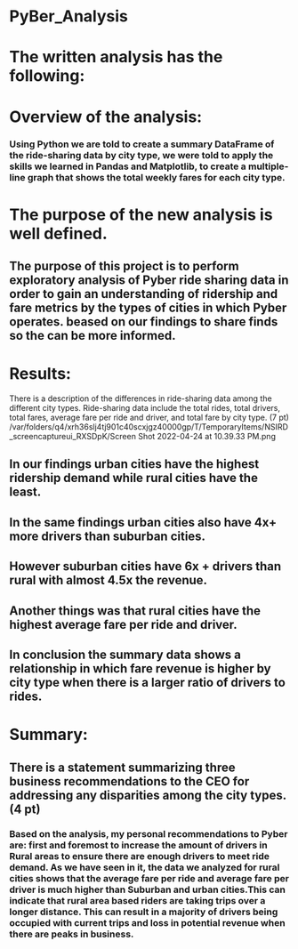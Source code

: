 # PyBer_Analysis

# The written analysis has the following:
# Overview of the analysis:
### Using Python we are told to create a summary DataFrame of the ride-sharing data by city type, we were told to apply the skills we learned in Pandas and Matplotlib, to create a multiple-line graph that shows the total weekly fares for each city type.

# The purpose of the new analysis is well defined. 

##  The purpose of this project is to perform exploratory analysis of Pyber ride sharing data in order to gain an understanding of ridership and fare metrics by the types of cities in which Pyber operates. beased on our findings to share finds so the can be more informed.

# Results:
There is a description of the differences in ride-sharing data among the different city types. Ride-sharing data include the total rides, total drivers, total fares, average fare per ride and driver, and total fare by city type. (7 pt)
/var/folders/q4/xrh36slj4tj901c40scxjgz40000gp/T/TemporaryItems/NSIRD_screencaptureui_RXSDpK/Screen Shot 2022-04-24 at 10.39.33 PM.png

## In our findings urban cities have the highest ridership demand while rural cities have the least.
## In the same findings urban cities also have 4x+ more drivers than suburban cities.
## However suburban cities have 6x + drivers than rural with almost 4.5x the revenue.
## Another things was that rural cities have the highest average fare per ride and driver.
## In conclusion the summary data shows a relationship in which fare revenue is higher by city type when there is a larger ratio of drivers to rides.


# Summary:
## There is a statement summarizing three business recommendations to the CEO for addressing any disparities among the city types. (4 pt)
### Based on the analysis, my personal recommendations to Pyber are: first and foremost to increase the amount of drivers in Rural areas to ensure there are enough drivers to meet ride demand. As we have seen in it, the data we analyzed  for rural cities shows that the average fare per ride and average fare per driver is much higher than Suburban and urban cities.This can indicate that rural area based riders are taking trips over a longer distance. This can result in a majority of drivers being occupied with current trips and loss in potential revenue when there are peaks in business.

